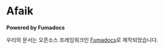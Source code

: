 # Afaik

**Powered by Fumadocs**

우리의 문서는 오픈소스 프레임워크인 [Fumadocs](https://fumadocs.vercel.app)로 제작되었습니다.
